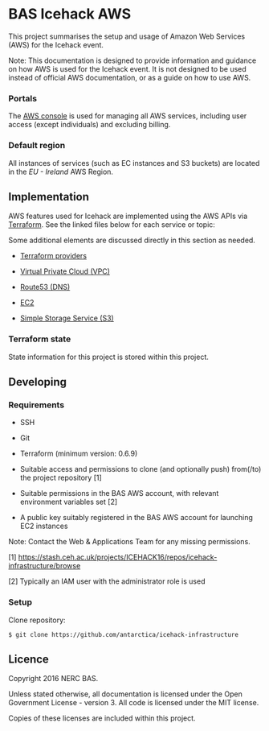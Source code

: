 # BAS Icehack AWS

This project summarises the setup and usage of Amazon Web Services (AWS) for the Icehack event.

Note: This documentation is designed to provide information and guidance on how AWS is used for the Icehack event. 
It is not designed to be used instead of official AWS documentation, or as a guide on how to use AWS. 

### Portals

The [AWS console](https://british-antarctic-survey.signin.aws.amazon.com/console) is used for managing all AWS 
services, including user access (except individuals) and excluding billing.

### Default region

All instances of services (such as EC instances and S3 buckets) are located in the *EU - Ireland* AWS Region.

## Implementation

AWS features used for Icehack are implemented using the AWS APIs via [Terraform](https://terraform.io).
See the linked files below for each service or topic:

Some additional elements are discussed directly in this section as needed.

* [Terraform providers](00-providers.tf)

* [Virtual Private Cloud (VPC)](10-vpc.tf)

* [Route53 (DNS)](20-route53.tf)

* [EC2](30-ec2.md)

* [Simple Storage Service (S3)](40-s3.md)

### Terraform state

State information for this project is stored within this project.

## Developing

### Requirements

* SSH
* Git
* Terraform (minimum version: 0.6.9)

* Suitable access and permissions to clone (and optionally push) from(/to) the project repository [1]
* Suitable permissions in the BAS AWS account, with relevant environment variables set [2]
* A public key suitably registered in the BAS AWS account for launching EC2 instances

Note: Contact the Web & Applications Team for any missing permissions.

[1] https://stash.ceh.ac.uk/projects/ICEHACK16/repos/icehack-infrastructure/browse

[2] Typically an IAM user with the administrator role is used
 
### Setup

Clone repository:

```
$ git clone https://github.com/antarctica/icehack-infrastructure
```

## Licence

Copyright 2016 NERC BAS.

Unless stated otherwise, all documentation is licensed under the Open Government License - version 3.
All code is licensed under the MIT license.

Copies of these licenses are included within this project.
